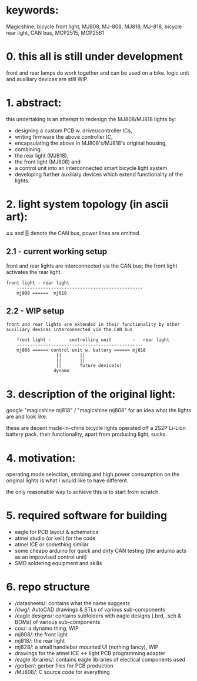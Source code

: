 # keywords:

Magicshine, bicycle front light, MJ808, MJ-808, MJ818, MJ-818, bicycle rear light, CAN bus, MCP2515, MCP2561


# 0. this all is still under development
front and rear lamps do work together and can be used on a bike.
logic unit and auxiliary devices are still WIP.


# 1. abstract:	
this undertaking is an attempt to redesign the MJ808/MJ818 lights by:
- designing a custom PCB w. driver/controller ICs,
- writing firmware the above controller IC,
- encapsulating the above in MJ808's/MJ818's original housing,
- combining:
 - the rear light (MJ818), 
 - the front light (MJ808) and 
 - a control unit into an interconnected smart bicycle light system.
 - developing further auxiliary devices which extend functionality of the lights.
	
	
# 2. light system topology (in ascii art):
**==** and **||** denote the CAN bus, power lines are omitted.

## 2.1 - current working setup
front and rear lights are interconnected via the CAN bus; the front light activates the rear light.

	front light	- rear light
		------------------------------------------------
		mj808 ======  mj818
	
## 2.2 - WIP setup
	
	
	front and rear lights are extended in their functionality by other auxiliary devices interconnected via the CAN bus
	
		front light	-		controlling unit		-	rear light
		------------------------------------------------
		mj808 ====== control unit w. battery ====== mj818
                       ||		||
                       ||		||		
                       ||		future device(s)
                      dynamo
	
	
# 3. description of the original light:
google "magicshine mj818" / "magicshine mj808" for an idea what the lights are and look like.
	
these are decent made-in-china bicycle lights operated off a 2S2P Li-Lion battery pack.
their functionality, apart from producing light, sucks.

	
# 4. motivation:
operating mode selection, strobing and high power consumption on the original lights is what i would like to have different.
	
the only reasonable way to achieve this is to start from scratch.

	
# 5. required software for building
- eagle for PCB layout & schematics
- atmel studio (or keil) for the code
- atmel ICE or something similar
- some cheapo arduino for quick and dirty CAN testing (the arduino acts as an improvised control unit)
- SMD soldering equipment and skills
	
	
# 6. repo structure
- /datasheets/: contains what the name suggests
- /dwg/: AutoCAD drawings & STLs of various sub-components
- /eagle designs/: contains subfolders with eagle designs (.brd, .sch & BOMs) of various sub-components
 - cos/: a dynamo thing, WIP
 - mj808/: the front light
 - mj818/: the rear light
 - mj828/: a small handlebar mounted UI (nothing fancy), WIP
 - drawings for the atmel ICE <-> light PCB programming adapter
- /eagle libraries/: contains eagle libraries of electical components used
- /gerber/: gerber files for PCB production
- /MJ808/: C source code for everything

	
